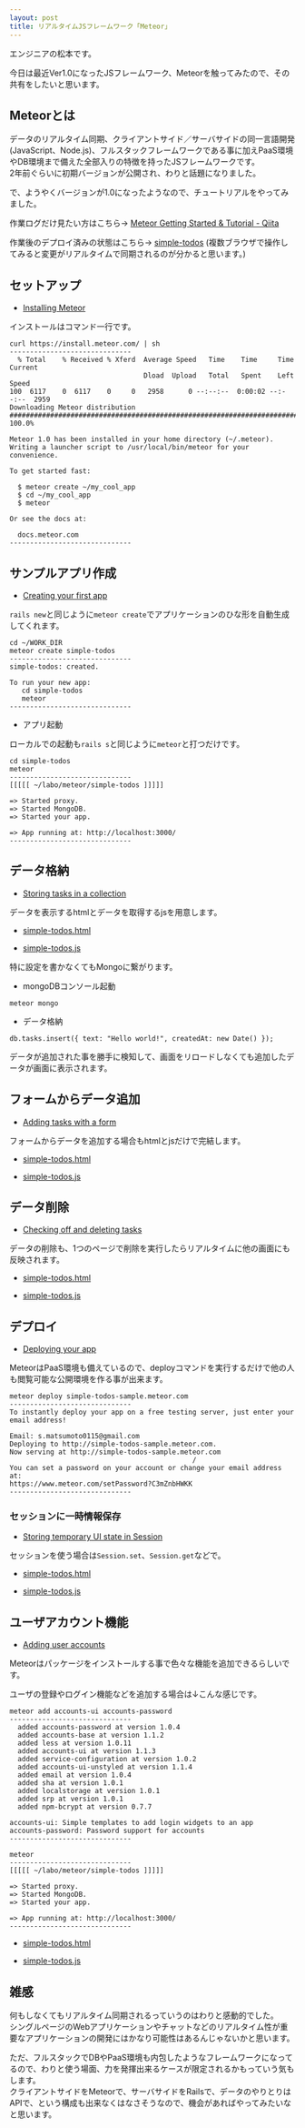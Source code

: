 ```yaml
---
layout: post
title: リアルタイムJSフレームワーク「Meteor」
---
```



エンジニアの松本です。

今日は最近Ver1.0になったJSフレームワーク、Meteorを触ってみたので、その共有をしたいと思います。

## Meteorとは

データのリアルタイム同期、クライアントサイド／サーバサイドの同一言語開発(JavaScript、Node.js)、フルスタックフレームワークである事に加えPaaS環境やDB環境まで備えた全部入りの特徴を持ったJSフレームワークです。<br>
2年前ぐらいに初期バージョンが公開され、わりと話題になりました。

で、ようやくバージョンが1.0になったようなので、チュートリアルをやってみました。

作業ログだけ見たい方はこちら→ [Meteor Getting Started & Tutorial - Qiita](http://qiita.com/shu_0115/items/ba73c979cd8cf8152219)

作業後のデプロイ済みの状態はこちら→ [simple-todos](http://simple-todos-sample.meteor.com/)
(複数ブラウザで操作してみると変更がリアルタイムで同期されるのが分かると思います。)

## セットアップ

* [Installing Meteor](https://www.meteor.com/install)

インストールはコマンド一行です。

```
curl https://install.meteor.com/ | sh
------------------------------
  % Total    % Received % Xferd  Average Speed   Time    Time     Time  Current
                                 Dload  Upload   Total   Spent    Left  Speed
100  6117    0  6117    0     0   2958      0 --:--:--  0:00:02 --:--:--  2959
Downloading Meteor distribution
######################################################################## 100.0%

Meteor 1.0 has been installed in your home directory (~/.meteor).
Writing a launcher script to /usr/local/bin/meteor for your convenience.

To get started fast:

  $ meteor create ~/my_cool_app
  $ cd ~/my_cool_app
  $ meteor

Or see the docs at:

  docs.meteor.com
------------------------------
```

## サンプルアプリ作成

* [Creating your first app](https://www.meteor.com/try)

`rails new`と同じように`meteor create`でアプリケーションのひな形を自動生成してくれます。

```
cd ~/WORK_DIR
meteor create simple-todos
------------------------------
simple-todos: created.                        

To run your new app:                          
   cd simple-todos
   meteor
------------------------------
```

* アプリ起動

ローカルでの起動も`rails s`と同じように`meteor`と打つだけです。

```
cd simple-todos
meteor
------------------------------
[[[[[ ~/labo/meteor/simple-todos ]]]]]        

=> Started proxy.                             
=> Started MongoDB.                           
=> Started your app.                          

=> App running at: http://localhost:3000/
------------------------------
```

## データ格納

* [Storing tasks in a collection](https://www.meteor.com/try/3)

データを表示するhtmlとデータを取得するjsを用意します。

* [simple-todos.html](https://gist.github.com/shu0115/710d955200ef40c26bd2)

* [simple-todos.js](https://gist.github.com/shu0115/0d46a1c997a7b7648b7b)

特に設定を書かなくてもMongoに繋がります。

* mongoDBコンソール起動

```
meteor mongo
```

* データ格納

```
db.tasks.insert({ text: "Hello world!", createdAt: new Date() });
```

データが追加された事を勝手に検知して、画面をリロードしなくても追加したデータが画面に表示されます。

## フォームからデータ追加

* [Adding tasks with a form](https://www.meteor.com/try/4)

フォームからデータを追加する場合もhtmlとjsだけで完結します。

* [simple-todos.html](https://gist.github.com/shu0115/efdd82510f7c9aa03baf)

* [simple-todos.js](https://gist.github.com/shu0115/6d943b19878ccb7d63a3)

## データ削除

* [Checking off and deleting tasks](https://www.meteor.com/try/5)

データの削除も、1つのページで削除を実行したらリアルタイムに他の画面にも反映されます。

* [simple-todos.html](https://gist.github.com/shu0115/2b5495328f8dadbad83c)

* [simple-todos.js](https://gist.github.com/shu0115/9e19215ce4460eda331f)

## デプロイ

* [Deploying your app](https://www.meteor.com/try/6)

MeteorはPaaS環境も備えているので、deployコマンドを実行するだけで他の人も閲覧可能な公開環境を作る事が出来ます。

```
meteor deploy simple-todos-sample.meteor.com
------------------------------
To instantly deploy your app on a free testing server, just enter your
email address!

Email: s.matsumoto0115@gmail.com
Deploying to http://simple-todos-sample.meteor.com.
Now serving at http://simple-todos-sample.meteor.com
                                             /
You can set a password on your account or change your email address at:
https://www.meteor.com/setPassword?C3mZnbHWKK
------------------------------
```

### セッションに一時情報保存

* [Storing temporary UI state in Session](https://www.meteor.com/try/8)

セッションを使う場合は`Session.set`、`Session.get`などで。

* [simple-todos.html](https://gist.github.com/shu0115/d031a0806a3e6932e958)

* [simple-todos.js](https://gist.github.com/shu0115/154d707afc9f11552ac2)

## ユーザアカウント機能

* [Adding user accounts](https://www.meteor.com/try/9)

Meteorはパッケージをインストールする事で色々な機能を追加できるらしいです。

ユーザの登録やログイン機能などを追加する場合は↓こんな感じです。

```
meteor add accounts-ui accounts-password
------------------------------
  added accounts-password at version 1.0.4    
  added accounts-base at version 1.1.2        
  added less at version 1.0.11                
  added accounts-ui at version 1.1.3          
  added service-configuration at version 1.0.2
  added accounts-ui-unstyled at version 1.1.4 
  added email at version 1.0.4                
  added sha at version 1.0.1                  
  added localstorage at version 1.0.1         
  added srp at version 1.0.1                  
  added npm-bcrypt at version 0.7.7           

accounts-ui: Simple templates to add login widgets to an app
accounts-password: Password support for accounts
------------------------------
```

```
meteor
------------------------------
[[[[[ ~/labo/meteor/simple-todos ]]]]]        

=> Started proxy.                             
=> Started MongoDB.                           
=> Started your app.                          

=> App running at: http://localhost:3000/
------------------------------
```

* [simple-todos.html](https://gist.github.com/shu0115/60133b7872741a5b047c)

* [simple-todos.js](https://gist.github.com/shu0115/2cf5b9ed0c9834436aac)

## 雑感

何もしなくてもリアルタイム同期されるっていうのはわりと感動的でした。<br>
シングルページのWebアプリケーションやチャットなどのリアルタイム性が重要なアプリケーションの開発にはかなり可能性はあるんじゃないかと思います。

ただ、フルスタックでDBやPaaS環境も内包したようなフレームワークになってるので、わりと使う場面、力を発揮出来るケースが限定されるかもっていう気もします。<br>
クライアントサイドをMeteorで、サーバサイドをRailsで、データのやりとりはAPIで、という構成も出来なくはなさそうなので、機会があればやってみたいなと思います。
